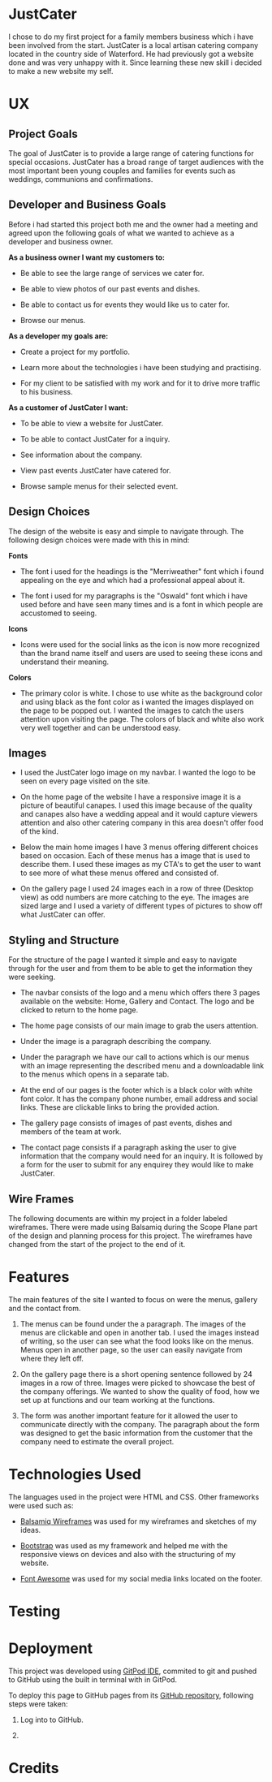 # JustCater

I chose to do my first project for a family members business which i have been involved from the start. JustCater is a local artisan catering company located in the country side of Waterford. He had previously got a website done and was very unhappy with it. Since learning these new skill i decided to make a new website my self.


# UX

## Project Goals

The goal of JustCater is to provide a large range of catering functions for special occasions. JustCater has a broad range of target audiences with the most important been young couples and families for events such as weddings, communions and confirmations.

## Developer and Business Goals

Before i had started this project both me and the owner had a meeting and agreed upon the following goals of what we wanted to achieve as a developer and business owner.

**As a business owner I want my customers to:**

* Be able to see the large range of services we cater for.

* Be able to view photos of our past events and dishes.

* Be able to contact us for events they would like us to cater for.

* Browse our menus.
 

**As a developer my goals are:**

* Create a project for my portfolio.

* Learn more about the technologies i have been studying and practising.

* For my client to be satisfied with my work and for it to drive more traffic to his business.

**As a customer of JustCater I want:**

* To be able to view a website for JustCater.

* To be able to contact JustCater for a inquiry.

* See information about the company.

* View past events JustCater have catered for.

* Browse sample menus for their selected event.


## Design Choices

The design of the website is easy and simple to navigate through. The following design choices were made with this in mind:

**Fonts**

* The font i used for the headings is the "Merriweather" font which i found appealing on the eye and which had a professional appeal about it.

* The font i used for my paragraphs is the "Oswald" font which i have used before and have seen many times and is a font in which people are accustomed to seeing.

**Icons**

* Icons were used for the social links as the icon is now more recognized than the brand name itself and users are used to seeing these icons and understand their meaning.

**Colors**

* The primary color is white. I chose to use white as the background color and using black as the font color as i wanted the images displayed on the page to be popped out. I wanted the images to catch the users attention upon visiting the page. The colors of black and white also work very well together and can be understood easy.

## Images

* I used the JustCater logo image on my navbar. I wanted the logo to be seen on every page visited on the site.

* On the home page of the website I have a responsive image it is a picture of beautiful canapes. I used this image because of the quality and canapes also have a wedding appeal and it would capture viewers attention and also other catering company in this area doesn't offer food of the kind.

* Below the main home images I have 3 menus offering different choices based on occasion. Each of these menus has a image that is used to describe them. I used these images as my CTA's to get the user to want to see more of what these menus offered and consisted of.

* On the gallery page I used 24 images each in a row of three (Desktop view) as odd numbers are more catching to the eye. The images are sized large and I used a variety of different types of pictures to show off what JustCater can offer.

## Styling and Structure

For the structure of the page I wanted it simple and easy to navigate through for the user and from them to be able to get the information they were seeking.

* The navbar consists of the logo and a menu which offers there 3 pages available on the website: Home, Gallery and Contact. The logo and be clicked to return to the home page.

* The home page consists of our main image to grab the users attention.

* Under the image is a paragraph describing the company.

* Under the paragraph we have our call to actions which is our menus with an image representing the described menu and a downloadable link to the menus which opens in a separate tab.

* At the end of our pages is the footer which is a black color with white font color. It has the company phone number, email address and social links. These are clickable links to bring the provided action.

* The gallery page consists of images of past events, dishes and members of the team at work.

* The contact page consists if a paragraph asking the user to give information that the company would need for an inquiry. It is followed by a form for the user to submit for any enquirey they would like to make JustCater.

## Wire Frames

The following documents are within my project in a folder labeled wireframes. There were made using Balsamiq during the Scope Plane part of the design and planning process for this project. The wireframes have changed from the start of the project to the end of it.

# Features

The main features of the site I wanted to focus on were the menus, gallery and the contact from.

1. The menus can be found under the a paragraph. The images of the menus are clickable and open in another tab. I used the images instead of writing, so the user can see what the food looks like on the menus. Menus open in another page, so the user can easily navigate from where they left off.

2. On the gallery page there is a short opening sentence followed by 24 images in a row of three. Images were picked to showcase the best of the company offerings. We wanted to show the quality of food, how we set up at functions and our team working at the functions.

3. The form was another important feature for it allowed the user to communicate directly with the company. The paragraph about the form was designed to get the basic information from the customer that the company need to estimate the overall project.

# Technologies Used

The languages used in the project were HTML and CSS. Other frameworks were used such as:

* [Balsamiq Wireframes](https://balsamiq.com/) was used for my wireframes and sketches of my ideas.

* [Bootstrap](https://getbootstrap.com/) was used as my framework and helped me with the responsive views on devices and also with the structuring of my website.

* [Font Awesome](https://fontawesome.com/) was used for my social media links located on the footer.

# Testing

# Deployment

This project was developed using [GitPod IDE](https://www.gitpod.io/), commited to git and pushed to GitHub using the built in terminal with in GitPod.

To deploy this page to GitHub pages from its [GitHub repository](https://github.com/SmokeySam/just-cater), following steps were taken:

1. Log into to GitHub.

2.


# Credits

